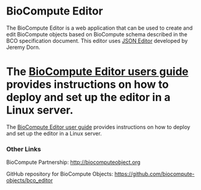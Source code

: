 BioCompute Editor
=================

The BioCompute Editor is a web application that can be used to create and edit BioCompute objects based on BioCompute schema described in the BCO specification document. This editor uses <a href="https://github.com/jdorn/json-editor">JSON Editor</a> developed by Jeremy Dorn.

The [BioCompute Editor users guide](/users_guide.md) provides instructions on how to deploy and set up the editor in a Linux server.
=======
The [BioCompute Editor user guide](/users_guide.md) provides instructions on how to deploy and set up the editor in a Linux server.


### Other Links
BioCompute Partnership: http://biocomputeobject.org

GitHub repository for BioCompute Objects:
https://github.com/biocompute-objects/bco_editor




